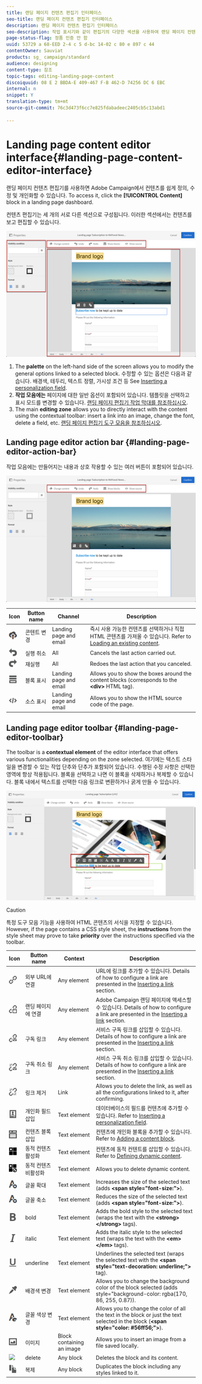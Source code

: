 ```yaml
---
title: 랜딩 페이지 컨텐츠 편집기 인터페이스
seo-title: 랜딩 페이지 컨텐츠 편집기 인터페이스
description: 랜딩 페이지 컨텐츠 편집기 인터페이스
seo-description: 작업 표시기와 같이 편집기의 다양한 섹션을 사용하여 랜딩 페이지 컨텐츠를 수정하는 방법을 알아봅니다.
page-status-flag: 정품 인증 안 함
uuid: 53729 a 68-EED 2-4 c 5 d-bc 14-02 c 80 e 897 c 44
contentOwner: Sauviat
products: sg_ campaign/standard
audience: designing
content-type: 참조
topic-tags: editing-landing-page-content
discoiquuid: 08 E 2 BBDA-E 409-467 F-B 462-D 74256 DC 6 EBC
internal: n
snippet: Y
translation-type: tm+mt
source-git-commit: 76c3d473f6cc7e825fdabadeec2405cb5c13abd1

---
```



# Landing page content editor interface{#landing-page-content-editor-interface}

랜딩 페이지 컨텐츠 편집기를 사용하면 Adobe Campaign에서 컨텐츠를 쉽게 정의, 수정 및 개인화할 수 있습니다. To access it, click the **[!UICONTROL Content]** block in a landing page dashboard.

컨텐츠 편집기는 세 개의 서로 다른 섹션으로 구성됩니다. 이러한 섹션에서는 컨텐츠를 보고 편집할 수 있습니다.

![](assets/des_lp_content_8.png)

1. The **palette** on the left-hand side of the screen allows you to modify the general options linked to a selected block. 수정할 수 있는 옵션은 다음과 같습니다. 배경색, 테두리, 텍스트 정렬, 가시성 조건 등 See [Inserting a personalization field](../../designing/using/inserting-a-personalization-field.md).
1. **작업 모음에는** 페이지에 대한 일반 옵션이 포함되어 있습니다. 템플릿을 선택하고 표시 모드를 변경할 수 있습니다. [랜딩 페이지 편집기 작업 막대를 참조하십시오](../../designing/using/landing-page-content-editor-interface.md#landing-page-editor-action-bar).
1. The main **editing zone** allows you to directly interact with the content using the contextual toolbar: insert a link into an image, change the font, delete a field, etc. [랜딩 페이지 편집기 도구 모음을 참조하십시오](../../designing/using/landing-page-content-editor-interface.md#landing-page-editor-toolbar).

## Landing page editor action bar {#landing-page-editor-action-bar}

작업 모음에는 만들어지는 내용과 상호 작용할 수 있는 여러 버튼이 포함되어 있습니다.

![](assets/des_lp_content_9.png)

<table> 
 <thead> 
  <tr> 
   <th> Icon<br /> </th> 
   <th> Button name<br /> </th> 
   <th> Channel<br /> </th> 
   <th> Description<br /> </th> 
  </tr> 
 </thead> 
 <tbody> 
  <tr> 
   <td> <img height="21px" src="assets/download_darkgrey-24px.png" /> <br /> </td> 
   <td> <span class="uicontrol">콘텐트 변경</span><br /> </td> 
   <td> Landing page and email<br /> </td> 
   <td> 즉시 사용 가능한 컨텐츠를 선택하거나 직접 HTML 콘텐츠를 가져올 수 있습니다. Refer to <a href="../../designing/using/selecting-an-existing-content.md">Loading an existing content</a>.<br /> </td> 
  </tr> 
  <tr> 
   <td> <img height="21px" src="assets/undo_darkgrey-24px.png" /> <br /> </td> 
   <td> <span class="uicontrol">실행 취소</span><br /> </td> 
   <td> All<br /> </td> 
   <td> Cancels the last action carried out.<br /> </td> 
  </tr> 
  <tr> 
   <td> <img height="21px" src="assets/redo_darkgrey-24px.png" /> <br /> </td> 
   <td> <span class="uicontrol">재실행</span><br /> </td> 
   <td> All<br /> </td> 
   <td> Redoes the last action that you canceled.<br /> </td> 
  </tr> 
  <tr> 
   <td> <img height="21px" src="assets/display_block_darkgrey-24px.png" /> <br /> </td> 
   <td> <span class="uicontrol">블록 표시</span><br /> </td> 
   <td> Landing page and email<br /> </td> 
   <td> Allows you to show the boxes around the content blocks (corresponds to the <strong>&lt;div&gt;</strong> HTML tag).<br /> </td> 
  </tr> 
  <tr> 
   <td> <img height="21px" src="assets/code_darkgrey-24px.png" /> <br /> </td> 
   <td> <span class="uicontrol">소스 표시</span><br /> </td> 
   <td> Landing page and email<br /> </td> 
   <td> Allows you to show the HTML source code of the page.<br /> </td> 
  </tr> 
 </tbody> 
</table>

## Landing page editor toolbar {#landing-page-editor-toolbar}

The toolbar is a **contextual element** of the editor interface that offers various functionalities depending on the zone selected. 여기에는 텍스트 스타일을 변경할 수 있는 작업 단추와 단추가 포함되어 있습니다. 수행된 수정 사항은 선택한 영역에 항상 적용됩니다. 블록을 선택하고 나면 이 블록을 삭제하거나 복제할 수 있습니다. 블록 내에서 텍스트를 선택한 다음 링크로 변환하거나 굵게 만들 수 있습니다.

![](assets/delivery_content_17.png)

>[!CAUTION]
>
>특정 도구 모음 기능을 사용하여 HTML 콘텐츠의 서식을 지정할 수 있습니다. However, if the page contains a CSS style sheet, the **instructions** from the style sheet may prove to take **priority** over the instructions specified via the toolbar.

<table> 
 <thead> 
  <tr> 
   <th> Icon<br /> </th> 
   <th> Button name<br /> </th> 
   <th> Context<br /> </th> 
   <th> Description<br /> </th> 
  </tr> 
 </thead> 
 <tbody> 
  <tr> 
   <td> <img height="21px" src="assets/link_darkgrey-24px.png" /> <br /> </td> 
   <td> <span class="uicontrol">외부 URL에 연결</span><br /> </td> 
   <td> Any element<br /> </td> 
   <td> URL에 링크를 추가할 수 있습니다. Details of how to configure a link are presented in the <a href="../../designing/using/inserting-a-link.md">Inserting a link</a> section.<br /> </td> 
  </tr> 
  <tr> 
   <td> <img height="21px" src="assets/linkpage_darkgrey-24px.png" /> <br /> </td> 
   <td> <span class="uicontrol">랜딩 페이지에 연결</span><br /> </td> 
   <td> Any element<br /> </td> 
   <td> Adobe Campaign 랜딩 페이지에 액세스할 수 있습니다. Details of how to configure a link are presented in the <a href="../../designing/using/inserting-a-link.md">Inserting a link</a> section.<br /> </td> 
  </tr> 
  <tr> 
   <td> <img height="21px" src="assets/link_subscribe_darkgrey-24px.png" /> <br /> </td> 
   <td> <span class="uicontrol">구독 링크</span><br /> </td> 
   <td> Any element<br /> </td> 
   <td> 서비스 구독 링크를 삽입할 수 있습니다. Details of how to configure a link are presented in the <a href="../../designing/using/inserting-a-link.md">Inserting a link</a> section.<br /> </td> 
  </tr> 
  <tr> 
   <td> <img height="21px" src="assets/link_unsubscribe_darkgrey-24px.png" /> <br /> </td> 
   <td> <span class="uicontrol">구독 취소 링크</span><br /> </td> 
   <td> Any element<br /> </td> 
   <td> 서비스 구독 취소 링크를 삽입할 수 있습니다. Details of how to configure a link are presented in the <a href="../../designing/using/inserting-a-link.md">Inserting a link</a> section.<br /> </td> 
  </tr> 
  <tr> 
   <td> <img height="21px" src="assets/linkoff_darkgrey-24px.png" /> <br /> </td> 
   <td> <span class="uicontrol">링크 제거</span><br /> </td> 
   <td> Link<br /> </td> 
   <td> Allows you to delete the link, as well as all the configurations linked to it, after confirming.<br /> </td> 
  </tr> 
  <tr> 
   <td> <img height="21px" src="assets/personalization_field_darkgrey-24px.png" /> <br /> </td> 
   <td> <span class="uicontrol">개인화 필드 삽입</span><br /> </td> 
   <td> Text element<br /> </td> 
   <td> 데이터베이스의 필드를 컨텐츠에 추가할 수 있습니다. Refer to <a href="../../designing/using/inserting-a-personalization-field.md">Inserting a personalization field</a>.<br /> </td> 
  </tr> 
  <tr> 
   <td> <img height="21px" src="assets/personalization_block_darkgrey-24px.png" /> <br /> </td> 
   <td> <span class="uicontrol">컨텐츠 블록 삽입</span><br /> </td> 
   <td> Text element<br /> </td> 
   <td> 컨텐츠에 개인화 블록을 추가할 수 있습니다. Refer to <a href="../../designing/using/adding-a-content-block.md">Adding a content block</a>.<br /> </td> 
  </tr> 
  <tr> 
   <td> <img height="21px" src="assets/dynamiccontent_24px.png" /> <br /> </td> 
   <td> <span class="uicontrol">동적 컨텐츠 활성화</span><br /> </td> 
   <td> Text element<br /> </td> 
   <td> 컨텐츠에 동적 컨텐트를 삽입할 수 있습니다. Refer to <a href="../../designing/using/defining-dynamic-content-in-a-landing-page.md">Defining dynamic content</a>.<br /> </td> 
  </tr> 
  <tr> 
   <td> <img height="21px" src="assets/dynamiccontentdisable_24px.png" /> <br /> </td> 
   <td> <span class="uicontrol">동적 컨텐츠 비활성화</span><br /> </td> 
   <td> Text element<br /> </td> 
   <td> Allows you to delete dynamic content.<br /> </td> 
  </tr> 
  <tr> 
   <td> <img height="21px" src="assets/increase_fontsize_darkgrey-24px.png" /> <br /> </td> 
   <td> <span class="uicontrol">글꼴 확대</span><br /> </td> 
   <td> Text element<br /> </td> 
   <td> Increases the size of the selected text (adds <strong>&lt;span style="font-size:"&gt;</strong>).<br /> </td> 
  </tr> 
  <tr> 
   <td> <img height="21px" src="assets/decrease_fontsize_darkgrey-24px.png" /> <br /> </td> 
   <td> <span class="uicontrol">글꼴 축소</span><br /> </td> 
   <td> Text element<br /> </td> 
   <td> Reduces the size of the selected text (adds <strong>&lt;span style="font-size:"&gt;</strong>).<br /> </td> 
  </tr> 
  <tr> 
   <td> <img height="21px" src="assets/textbold_darkgrey-24px.png" /> <br /> </td> 
   <td> <span class="uicontrol">bold</span><br /> </td> 
   <td> Text element<br /> </td> 
   <td> Adds the bold style to the selected text (wraps the text with the <strong>&lt;strong&gt;</strong><strong>&lt;/strong&gt;</strong> tags).<br /> </td> 
  </tr> 
  <tr> 
   <td> <img height="21px" src="assets/textitalic_darkgrey-24px.png" /> <br /> </td> 
   <td> <span class="uicontrol">italic</span><br /> </td> 
   <td> Text element<br /> </td> 
   <td> Adds the italic style to the selected text (wraps the text with the <strong>&lt;em&gt;</strong><strong>&lt;/em&gt;</strong> tags).<br /> </td> 
  </tr> 
  <tr> 
   <td> <img height="21px" src="assets/textunderline_darkgrey-24px.png" /> <br /> </td> 
   <td> <span class="uicontrol">underline</span><br /> </td> 
   <td> Text element<br /> </td> 
   <td> Underlines the selected text (wraps the selected text with the <strong>&lt;span style="text-decoration: underline;"&gt;</strong> tag).<br /> </td> 
  </tr> 
  <tr> 
   <td> <img height="21px" src="assets/colorselector_darkgrey-24px.png" /> <br /> </td> 
   <td> <span class="uicontrol">배경색 변경</span><br /> </td> 
   <td> Text element<br /> </td> 
   <td> Allows you to change the background color of the block selected (adds style="background-color: rgba(170, 86, 255, 0.87)).<br /> </td> 
  </tr> 
  <tr> 
   <td> <img height="21px" src="assets/textcolor_darkgrey-24px.png" /> <br /> </td> 
   <td> <span class="uicontrol">글꼴 색상 변경</span><br /> </td> 
   <td> Text element<br /> </td> 
   <td> Allows you to change the color of all the text in the block or just the text selected in the block (<strong>&lt;span style="color: #56ff56;"&gt;</strong>).<br /> </td> 
  </tr> 
  <tr> 
   <td> <img height="21px" src="assets/image_darkgrey-24px.png" /> <br /> </td> 
   <td> <span class="uicontrol">이미지</span><br /> </td> 
   <td> Block containing an image<br /> </td> 
   <td> Allows you to insert an image from a file saved locally.<br /> </td> 
  </tr> 
  <tr> 
   <td> <img height="21px" src="assets/delete_darkgrey-24px.png" /> <br /> </td> 
   <td> <span class="uicontrol">delete</span><br /> </td> 
   <td> Any block<br /> </td> 
   <td> Deletes the block and its content.<br /> </td> 
  </tr> 
  <tr> 
   <td> <img height="21px" src="assets/duplicate_fontsize_darkgrey-24px.png" /> <br /> </td> 
   <td> <span class="uicontrol">복제</span><br /> </td> 
   <td> Any block<br /> </td> 
   <td> Duplicates the block including any styles linked to it.<br /> </td> 
  </tr> 
 </tbody> 
</table>

